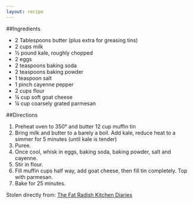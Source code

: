 ```yaml
---
layout: recipe
---
```


##Ingredients

- 2 Tablespoons butter (plus extra for greasing tins)
- 2 cups milk
- &frac12; pound kale, roughly chopped
- 2 eggs
- 2 teaspoons baking soda
- 2 teaspoons baking powder
- 1 teaspoon salt
- 1 pinch cayenne pepper
- 2 cups flour
- &frac14; cup soft goat cheese
- &frac14; cup coarsely grated parmesan
	
##Directions
1. Preheat oven to 350&deg; and butter 12 cup muffin tin
2. Bring milk and butter to a barely a boil. Add kale, reduce heat to a simmer for 5 minutes (until kale is tender)
3. Puree.
4. Once cool, whisk in eggs, baking soda, baking powder, salt and cayenne.
5. Stir in flour.
6. Fill muffin cups half way, add goat cheese, then fill tin completely. Top with parmesan.
7. Bake for 25 minutes.

Stolen directly from: [The Fat Radish Kitchen Diaries](http://www.amazon.com/The-Fat-Radish-Kitchen-Diaries/dp/0847843343?tag=food52-20)